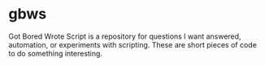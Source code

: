 # gbws
Got Bored Wrote Script is a repository for questions I want answered, automation, or experiments with scripting. These are short pieces of code to do something interesting.
